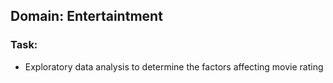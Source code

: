 ## Domain: Entertaintment

### Task:
- Exploratory data analysis to determine the factors affecting movie rating
